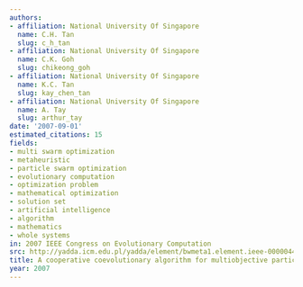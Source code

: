 ```yaml
---
authors:
- affiliation: National University Of Singapore
  name: C.H. Tan
  slug: c_h_tan
- affiliation: National University Of Singapore
  name: C.K. Goh
  slug: chikeong_goh
- affiliation: National University Of Singapore
  name: K.C. Tan
  slug: kay_chen_tan
- affiliation: National University Of Singapore
  name: A. Tay
  slug: arthur_tay
date: '2007-09-01'
estimated_citations: 15
fields:
- multi swarm optimization
- metaheuristic
- particle swarm optimization
- evolutionary computation
- optimization problem
- mathematical optimization
- solution set
- artificial intelligence
- algorithm
- mathematics
- whole systems
in: 2007 IEEE Congress on Evolutionary Computation
src: http://yadda.icm.edu.pl/yadda/element/bwmeta1.element.ieee-000004424878
title: A cooperative coevolutionary algorithm for multiobjective particle swarm optimization
year: 2007
---
```

